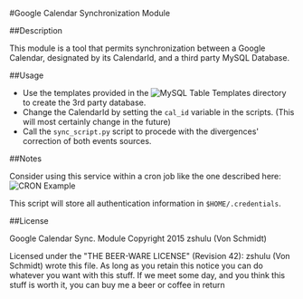 #Google Calendar Synchronization Module 


##Description 


This module is a tool that permits synchronization between a Google
Calendar, designated by its CalendarId, and a third party MySQL Database.
    
##Usage


- Use the templates provided in the ![MySQL Table Templates](https://github.com/vonSchmidt/GoogleCalendarSync/tree/master/MySQL_Table_Templates)
directory to create the 3rd party database.
- Change the CalendarId by setting the `cal_id` variable in the scripts.
(This will most certainly change in the future)
- Call the `sync_script.py` script to procede with the divergences'
correction of both events sources.

##Notes

Consider using this service within a cron job like the one described here: 
![CRON Example](https://github.com/vonSchmidt/GoogleCalendarSync/tree/master/cronsched)


This script will store all authentication information in `$HOME/.credentials`.

##License

Google Calendar Sync. Module
Copyright 2015 zshulu (Von Schmidt)

Licensed under the "THE BEER-WARE LICENSE" (Revision 42):
zshulu (Von Schmidt) wrote this file. As long as you retain this notice you
can do whatever you want with this stuff. If we meet some day, and you think
this stuff is worth it, you can buy me a beer or coffee in return
